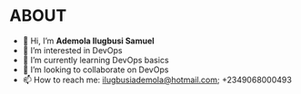 # ABOUT
- 👋 Hi, I’m **Ademola Ilugbusi Samuel**
- 👀 I’m interested in DevOps
- 🌱 I’m currently learning DevOps basics
- 💞️ I’m looking to collaborate on DevOps
- 📫 How to reach me: ilugbusiademola@hotmail.com; +2349068000493

<!---
ZeusEdge/ZeusEdge is a ✨ special ✨ repository because its `README.md` (this file) appears on your GitHub profile.
You can click the Preview link to take a look at your changes.
--->
